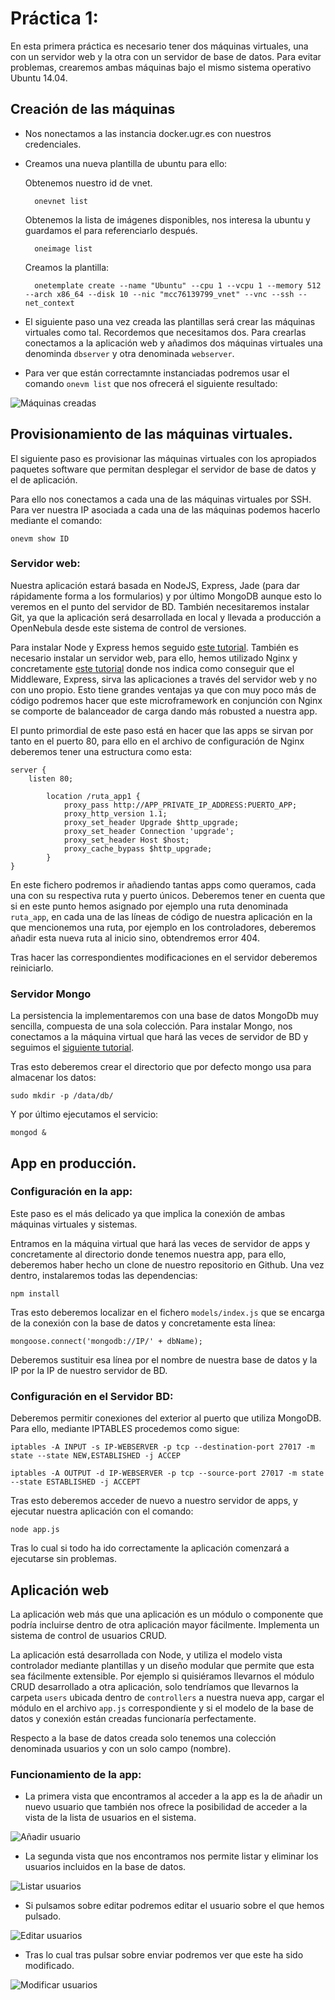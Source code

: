 # Práctica 1:

En esta primera práctica es necesario tener dos máquinas virtuales, una con un servidor web y la otra con un servidor de base de datos. Para evitar problemas, crearemos ambas máquinas bajo el mismo sistema operativo Ubuntu 14.04. 

## Creación de las máquinas

* Nos nonectamos a las instancia docker.ugr.es con nuestros credenciales. 

* Creamos una nueva plantilla de ubuntu para ello:

	Obtenemos nuestro id de vnet. 
	
		onevnet list
	
	Obtenemos la lista de imágenes disponibles, nos interesa la ubuntu y guardamos el <ID> para referenciarlo después. 
	
		oneimage list
	
	Creamos la plantilla:
	
		onetemplate create --name "Ubuntu" --cpu 1 --vcpu 1 --memory 512 --arch x86_64 --disk 10 --nic "mcc76139799_vnet" --vnc --ssh --net_context
		
*	El siguiente paso una vez creada las plantillas será crear las máquinas virtuales como tal. Recordemos que necesitamos dos. Para crearlas conectamos a la aplicación web y añadimos dos máquinas virtuales una denominda ``dbserver`` y otra denominada ``webserver``.
* Para ver que están correctamnte instanciadas podremos usar el comando ``onevm list`` que nos ofrecerá el siguiente resultado:

![Máquinas creadas](images/1.png "MV creadas y corriendo")



## Provisionamiento de las máquinas virtuales. 

El siguiente paso es provisionar las máquinas virtuales con los apropiados paquetes software que permitan desplegar el servidor de base de datos y el de aplicación. 

Para ello nos conectamos a cada una de las máquinas virtuales por SSH. Para ver nuestra IP asociada a cada una de las máquinas podemos hacerlo mediante el comando: 

	onevm show ID

### Servidor web:

Nuestra aplicación estará basada en NodeJS, Express, Jade (para dar rápidamente forma a los formularios) y por último MongoDB aunque esto lo veremos en el punto del servidor de BD. También necesitaremos instalar Git, ya  que la aplicación será desarrollada en local y llevada a producción a OpenNebula desde este sistema de control de versiones. 

Para instalar Node y Express hemos seguido [este tutorial](https://www.vultr.com/docs/installing-node-js-and-express). También es necesario instalar un servidor web, para ello, hemos utilizado Nginx y concretamente [este tutorial](https://www.digitalocean.com/community/tutorials/how-to-set-up-a-node-js-application-for-production-on-ubuntu-14-04) donde nos indica como conseguir que el Middleware, Express, sirva las aplicaciones a través del servidor web y no con uno propio. Esto tiene grandes ventajas ya que con muy poco más de código podremos hacer que este microframework en conjunción con Nginx se comporte de balanceador de carga dando más robusted a nuestra app. 

El punto primordial de este paso está en hacer que las apps se sirvan por tanto en el puerto 80, para ello en el archivo de configuración de Nginx deberemos tener una estructura como esta:

	server {
	    listen 80;

		    location /ruta_app1 {
		        proxy_pass http://APP_PRIVATE_IP_ADDRESS:PUERTO_APP;
		        proxy_http_version 1.1;
		        proxy_set_header Upgrade $http_upgrade;
		        proxy_set_header Connection 'upgrade';
		        proxy_set_header Host $host;
		        proxy_cache_bypass $http_upgrade;
	    	} 	
	}
	
	
En este fichero podremos ir añadiendo tantas apps como queramos, cada una con su respectiva ruta y puerto únicos. Deberemos tener en cuenta que si en este punto hemos asignado por ejemplo una ruta denominada ``ruta_app``, en cada una de las líneas de código de nuestra aplicación en la que mencionemos una ruta, por ejemplo en los controladores, deberemos añadir esta nueva ruta al inicio sino, obtendremos error 404.

Tras hacer las correspondientes modificaciones en el servidor deberemos reiniciarlo. 


### Servidor Mongo

La persistencia la implementaremos con una base de datos MongoDb muy sencilla, compuesta de una sola colección. Para instalar Mongo, nos conectamos a la máquina virtual que hará las veces de servidor de BD y seguimos el [siguiente tutorial](https://docs.mongodb.com/manual/tutorial/install-mongodb-on-ubuntu/). 

Tras esto deberemos crear el directorio que por defecto mongo usa para almacenar los datos:

	sudo mkdir -p /data/db/

Y por último ejecutamos el servicio:

	mongod &	


## App en producción. 


### Configuración en la app:

Este paso es el más delicado ya que implica la conexión de ambas máquinas virtuales y sistemas. 

Entramos en la máquina virtual que hará las veces de servidor de apps y concretamente al directorio donde tenemos nuestra app, para ello, deberemos haber hecho un clone de nuestro repositorio en Github. Una vez dentro, instalaremos todas las dependencias:

	npm install 
	
Tras esto deberemos localizar en el fichero ``models/index.js`` que se encarga de la conexión con la base de datos y concretamente esta línea:

  	mongoose.connect('mongodb://IP/' + dbName);
  	
Deberemos sustituir esa línea por el nombre de nuestra base de datos y la IP por la IP de nuestro servidor de BD.  


### Configuración en el Servidor BD:

Deberemos permitir conexiones del exterior al puerto que utiliza MongoDB. Para ello, mediante IPTABLES procedemos como sigue:

	iptables -A INPUT -s IP-WEBSERVER -p tcp --destination-port 27017 -m state --state NEW,ESTABLISHED -j ACCEP

	iptables -A OUTPUT -d IP-WEBSERVER -p tcp --source-port 27017 -m state --state ESTABLISHED -j ACCEPT	
	
	
Tras esto deberemos acceder de nuevo a nuestro servidor de apps, y ejecutar nuestra aplicación con el comando:

	node app.js
	
Tras lo cual si todo ha ido correctamente la aplicación comenzará a ejecutarse sin problemas. 		


## Aplicación web

La aplicación web más que una aplicación es un módulo o componente que podría incluirse dentro de otra aplicación mayor fácilmente. Implementa un sistema de control de usuarios CRUD.


La aplicación está desarrollada con Node, y utiliza el modelo vista controlador mediante plantillas y un diseño modular que permite que esta sea fácilmente extensible. Por ejemplo si quisiéramos llevarnos el módulo CRUD desarrollado a otra aplicación, solo tendríamos que llevarnos la carpeta ``users`` ubicada dentro de ``controllers`` a nuestra nueva app, cargar el módulo en el archivo ``app.js`` correspondiente y si el modelo de la base de datos y conexión están creadas funcionaría perfectamente. 

Respecto a la base de datos creada solo tenemos una colección denominada usuarios y con un solo campo (nombre).

### Funcionamiento de la app:

* La primera vista que encontramos al acceder a la app es la de añadir un nuevo usuario que también nos ofrece la posibilidad de acceder a la vista de la lista de usuarios en el sistema. 

![Añadir usuario](images/2.png "Añadir usuarios")


* La segunda vista que nos encontramos nos permite listar y eliminar los usuarios incluidos en la base de datos. 

![Listar usuarios](images/3.png "Listar usuarios")


* Si pulsamos sobre editar podremos editar el usuario sobre el que hemos pulsado.

![Editar usuarios](images/4.png "Editar usuarios")

* Tras lo cual tras pulsar sobre enviar podremos ver que este ha sido modificado. 


![Modificar usuarios](images/5.png "Modificar usuarios")


			